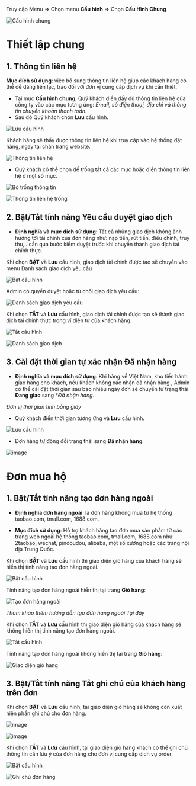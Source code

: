 
Truy cập Menu => Chọn menu **Cấu hình** => Chọn **Cấu Hình Chung**

![Cấu hình chung](https://user-images.githubusercontent.com/73226975/132312213-9ada8b75-1c7c-435b-9d63-b62d5f6b8715.png)

# Thiết lập chung
## 1. Thông tin liên hệ
**Mục đích sử dụng**: việc bổ sung thông tin liên hệ giúp các khách hàng có thể dễ dàng liên lạc, trao đổi với đơn vị cung cấp dịch vụ khi cần thiết.

- Tại mục **Cấu hình chung**, Quý khách điền đầy đủ thông tin liên hệ của công ty vào các mục tương ứng: *Email, số điện thoại, địa chỉ và thông tin chuyển khoản thanh toán*.
-  Sau đó Quý khách chọn **Lưu** cấu hình.

![Lưu cấu hình](https://user-images.githubusercontent.com/73226975/132631569-4646dfbc-1e21-4e20-b8ee-5cf189f79999.png)

Khách hàng sẽ thấy được thông tin liên hệ khi truy cập vào hệ thống đặt hàng, ngay tại chân trang website.

![Thông tin liên hệ](https://user-images.githubusercontent.com/73226975/132632453-8eb7b5b5-ffef-45c8-acdb-a38ede703535.png)

- Quý khách có thể chọn để trống tất cả các mục hoặc điền thông tin liên hệ ở một số mục.

![Bỏ trống thông tin](https://user-images.githubusercontent.com/73226975/132633019-82aa78ec-c1b6-4360-8a4c-870f567f03d2.png)


![Thông tin liên hệ trống](https://user-images.githubusercontent.com/73226975/132633140-068ad703-b0a7-44e5-bafb-f7078f2b4f82.png)


## 2. Bật/Tắt tính năng Yêu cầu duyệt giao dịch

- **Định nghĩa và mục đích sử dụng**: Tất cả những giao dịch không ảnh hưởng tới tài chính của đơn hàng như: nạp tiền, rút tiền, điều chỉnh, truy thu,…cần qua bước kiểm duyệt trước khi chuyển thành giao dịch tài chính thực. 

Khi chọn **BẬT** và **Lưu** cấu hình, giao dịch tài chính được tạo sẽ chuyển vào menu Danh sách giao dịch yêu cầu

![Bật cấu hình](https://user-images.githubusercontent.com/73226975/132471196-e2d42dc7-acc4-422b-9e84-2fd6fd13eb41.png)

Admin có quyền duyệt hoặc từ chối giao dịch yêu cầu:

![Danh sách giao dịch yêu cầu](https://user-images.githubusercontent.com/73226975/132471406-5e42caff-6e17-456b-9db3-12d83c1f4ba0.png)

Khi chọn **TẮT** và **Lưu** cấu hình, giao dịch tài chính được tạo sẽ thành giao dịch tài chính thực trong ví điện tử của khách hàng. 

![Tắt cấu hình](https://user-images.githubusercontent.com/73226975/132473030-e15c1248-6fe6-4328-b521-c5630a27b1a5.png)

![Danh sách giao dịch](https://user-images.githubusercontent.com/73226975/132473612-b5e06c1a-0321-402f-bb4f-15a35a2c4dcd.png)

## 3. Cài đặt thời gian tự xác nhận Đã nhận hàng

- **Định nghĩa và mục đích sử dụng**: Khi hàng về Việt Nam, kho tiến hành giao hàng cho khách, nếu khách không xác nhận đã nhận hàng , Admin có thể cài đặt thời gian sau bao nhiêu ngày đơn sẽ chuyển từ trạng thái **Đang giao** sang **Đã nhận hàng*. 

*Đơn vị thời gian tính bằng giây*

- Quý khách điền thời gian tương ứng và **Lưu** cấu hình.

![Lưu cấu hình](https://user-images.githubusercontent.com/73226975/132636002-2a1a7d19-7a39-4dde-8211-2813b059d305.png)

- Đơn hàng tự động đổi trạng thái sang **Đã nhận hàng**.

![image](https://user-images.githubusercontent.com/73226975/132636216-da280e72-04fe-4ec4-9b07-2a741fc18ffb.png)


# Đơn mua hộ
## 1. Bật/Tắt tính năng tạo đơn hàng ngoài

- **Định nghĩa đơn hàng ngoài**: là đơn hàng không mua từ hệ thống taobao.com, tmall.com, 1688.com.

- **Mục đích sử dụng**: Hỗ trợ khách hàng tạo đơn mua sản phẩm từ các trang web ngoài hệ thống taobao.com, tmall.com, 1688.com như: 2taobao, wechat, pindoudou, alibaba, một số xưởng hoặc các trang nội địa Trung Quốc.

Khi chọn **BẬT** và **Lưu** cấu hình thì giao diện giỏ hàng của khách hàng sẽ hiển thị tính năng tạo đơn hàng ngoài.

![Bật cấu hình](https://user-images.githubusercontent.com/73226975/132630053-31a2fc37-4dcc-496d-bdbd-03dd91c7a65f.png)

Tính năng tạo đơn hàng ngoài hiển thị tại trang **Giỏ hàng**:

![Tạo đơn hàng ngoài](https://user-images.githubusercontent.com/73226975/132317625-b6ebd4be-5324-4d5f-9895-e8acd8263a64.png)

*Tham khảo thêm hướng dẫn tạo đơn hàng ngoài Tại đây*

Khi chọn **TẮT** và **Lưu** cấu hình thì giao diện giỏ hàng của khách hàng sẽ không hiển thị tính năng tạo đơn hàng ngoài.

![Tắt cấu hình](https://user-images.githubusercontent.com/73226975/132630132-9174de73-49a2-4245-80ab-8e59dede92a2.png)

Tính năng tạo đơn hàng ngoài không hiển thị tại trang **Giỏ hàng**:

![Giao diện giỏ hàng](https://user-images.githubusercontent.com/73226975/132318982-102e8176-067e-4511-bb14-1fe29b891ead.png)


## 3. Bật/Tắt tính năng Tắt ghi chú của khách hàng trên đơn

Khi chọn **BẬT** và **Lưu** cấu hình, tại giao diện giỏ hàng sẽ không còn xuất hiện phần ghi chú cho đơn hàng.

![image](https://user-images.githubusercontent.com/73226975/132493316-9d74f4cf-8507-4767-ad3b-c441c168393a.png)

![image](https://user-images.githubusercontent.com/73226975/132475691-00a59357-69fe-4172-b9ea-33ffd641a385.png)

Khi chọn **TẮT** và **Lưu** cấu hình, tại giao diện giỏ hàng khách có thể ghi chú thông tin cần lưu ý của đơn hàng cho đơn vị cung cấp dịch vụ order.

![Bật cấu hình](https://user-images.githubusercontent.com/73226975/132474020-e5d04228-c684-4eae-a926-580066db4c4a.png)

![Ghi chú đơn hàng](https://user-images.githubusercontent.com/73226975/132493172-498462ed-14e9-4f24-9470-c218b64d46b7.png)







